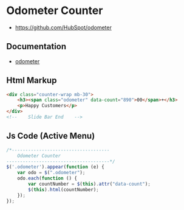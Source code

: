 # Odometer Counter

- https://github.com/HubSpot/odometer

## Documentation

- [odometer](https://github.hubspot.com/odometer/docs/welcome/)

## Html Markup

```html
<div class="counter-wrap mb-30">
	<h3><span class="odometer" data-count="890">00</span>+</h3>
	<p>Happy Customers</p>
</div>
<!--    Slide Bar End    -->
```

## Js Code (Active Menu)

```js
/*------------------------------------
	Odometer Counter
--------------------------------------*/
$('.odometer').appear(function (e) {
	var odo = $(".odometer");
	odo.each(function () {
		var countNumber = $(this).attr("data-count");
		$(this).html(countNumber);
	});
});
```